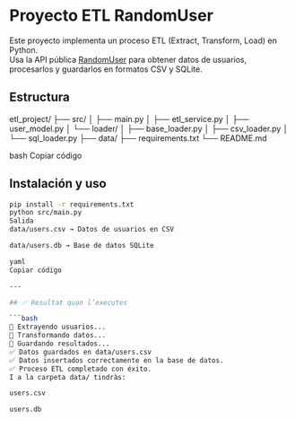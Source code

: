 # Proyecto ETL RandomUser

Este proyecto implementa un proceso ETL (Extract, Transform, Load) en Python.  
Usa la API pública [RandomUser](https://randomuser.me/api/) para obtener datos de usuarios,
procesarlos y guardarlos en formatos CSV y SQLite.

## Estructura
etl_project/
├── src/
│ ├── main.py
│ ├── etl_service.py
│ ├── user_model.py
│ └── loader/
│ ├── base_loader.py
│ ├── csv_loader.py
│ └── sql_loader.py
├── data/
├── requirements.txt
└── README.md

bash
Copiar código

## Instalación y uso
```bash
pip install -r requirements.txt
python src/main.py
Salida
data/users.csv → Datos de usuarios en CSV

data/users.db → Base de datos SQLite

yaml
Copiar código

---

## ✅ Resultat quan l’executes

```bash
🔹 Extrayendo usuarios...
🔹 Transformando datos...
🔹 Guardando resultados...
✅ Datos guardados en data/users.csv
✅ Datos insertados correctamente en la base de datos.
✅ Proceso ETL completado con éxito.
I a la carpeta data/ tindràs:

users.csv

users.db

